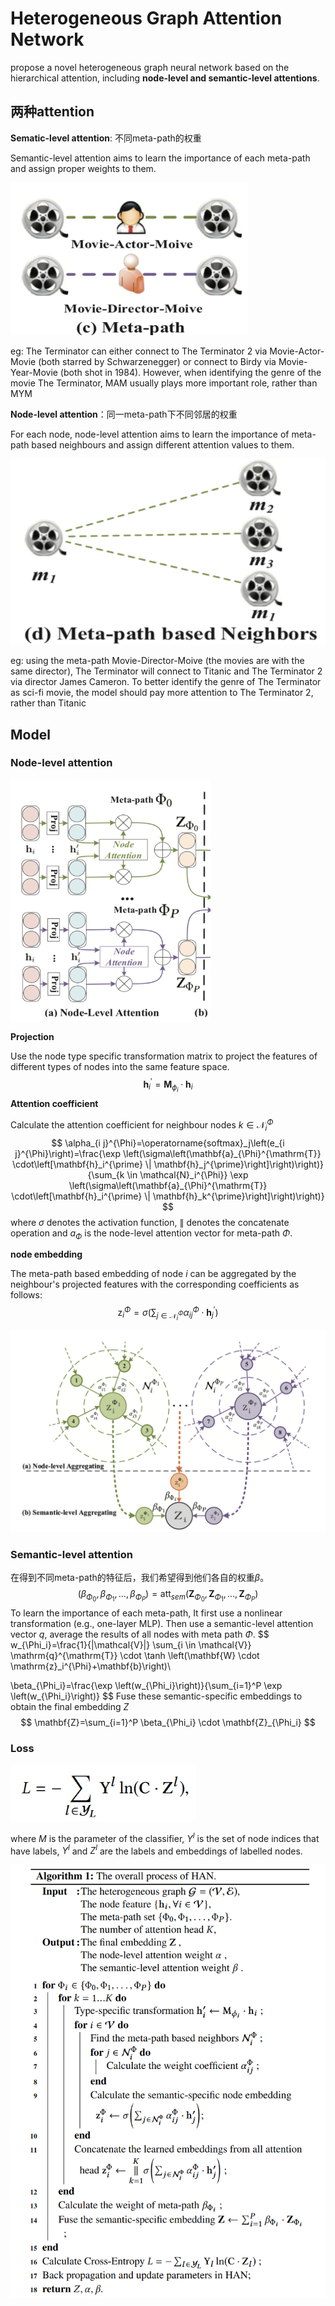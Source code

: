 # Heterogeneous Graph Attention Network

propose a novel heterogeneous graph neural network based on the hierarchical attention, including **node-level and semantic-level attentions**.



## 两种attention

**Sematic-level attention**: 不同meta-path的权重

Semantic-level attention aims to learn the importance of each meta-path and assign proper weights to them.

<img src="./assets/image-20221115200905184.png" alt="image-20221115200905184" style="zoom: 80%;" />

eg: The Terminator can either connect to The Terminator 2 via Movie-Actor-Movie (both starred by Schwarzenegger) or connect to Birdy via Movie-Year-Movie (both shot in 1984). However, when identifying the genre of the movie The Terminator, MAM usually plays more important role, rather than MYM



**Node-level attention**：同一meta-path下不同邻居的权重

For each node, node-level attention aims to learn the importance of meta-path based neighbours and assign different attention values to them.

<img src="./assets/image-20221115201134735.png" alt="image-20221115201134735" style="zoom:80%;" />

eg: using the meta-path Movie-Director-Moive (the movies are with the same director), The Terminator will connect to Titanic and The Terminator 2 via director James Cameron. To better identify the genre of The Terminator as sci-fi movie, the model should pay more attention to The Terminator 2, rather than Titanic



## Model

### Node-level attention

<img src="./assets/image-20221115201403107.png" alt="image-20221115201403107" style="zoom: 67%;" />

**Projection**

Use the node type specific transformation matrix to project the features of different types of nodes into the same feature space.
$$
\mathbf{h}_i^{\prime}=\mathbf{M}_{\phi_i} \cdot \mathbf{h}_i
$$
**Attention coefficient**

Calculate the attention coefficient for neighbour nodes $k \in \mathcal{N}_i^{\Phi}$
$$
\alpha_{i j}^{\Phi}=\operatorname{softmax}_j\left(e_{i j}^{\Phi}\right)=\frac{\exp \left(\sigma\left(\mathbf{a}_{\Phi}^{\mathrm{T}} \cdot\left[\mathbf{h}_i^{\prime} \| \mathbf{h}_j^{\prime}\right]\right)\right)}{\sum_{k \in \mathcal{N}_i^{\Phi}} \exp \left(\sigma\left(\mathbf{a}_{\Phi}^{\mathrm{T}} \cdot\left[\mathbf{h}_i^{\prime} \| \mathbf{h}_k^{\prime}\right]\right)\right)}
$$
where $σ$ denotes the activation function, $∥$ denotes the concatenate operation and $a_Φ$ is the node-level attention vector for meta-path $Φ$.

**node embedding**

The meta-path based embedding of node $i$ can be aggregated by the neighbour's projected features with the corresponding coefficients as follows:
$$
\mathrm{z}_i^{\Phi}=\sigma\left(\sum_{j \in \mathcal{N}_i^{\Phi}} \alpha_{i j}^{\Phi} \cdot \mathbf{h}_j^{\prime}\right)
$$


![image-20221115203148876](./assets/image-20221115203148876.png)



### Semantic-level attention

在得到不同meta-path的特征后，我们希望得到他们各自的权重$\beta$。
$$
\left(\beta_{\Phi_0}, \beta_{\Phi_1}, \ldots, \beta_{\Phi_P}\right)=\operatorname{att}_{s e m}\left(\mathbf{Z}_{\Phi_0}, \mathbf{Z}_{\Phi_1}, \ldots, \mathbf{Z}_{\Phi_P}\right)
$$
To learn the importance of each meta-path,  It first use a nonlinear transformation (e.g., one-layer MLP). Then use a semantic-level attention vector $q$, average the results of all nodes with meta path $\Phi$.
$$
w_{\Phi_i}=\frac{1}{|\mathcal{V}|} \sum_{i \in \mathcal{V}} \mathrm{q}^{\mathrm{T}} \cdot \tanh \left(\mathbf{W} \cdot \mathrm{z}_i^{\Phi}+\mathbf{b}\right)\\

\beta_{\Phi_i}=\frac{\exp \left(w_{\Phi_i}\right)}{\sum_{i=1}^P \exp \left(w_{\Phi_i}\right)}
$$
Fuse these semantic-specific embeddings to obtain the final embedding $Z$
$$
\mathbf{Z}=\sum_{i=1}^P \beta_{\Phi_i} \cdot \mathbf{Z}_{\Phi_i}
$$


### Loss

<img src="./assets/image-20221115204208808.png" alt="image-20221115204208808" style="zoom: 80%;" />

where $M$ is the parameter of the classifier, $Y^l$ is the set of node indices that have labels, $Y^l$ and $Z^l$ are the labels and embeddings of labelled nodes.



![image-20221115204504957](./assets/image-20221115204504957.png)